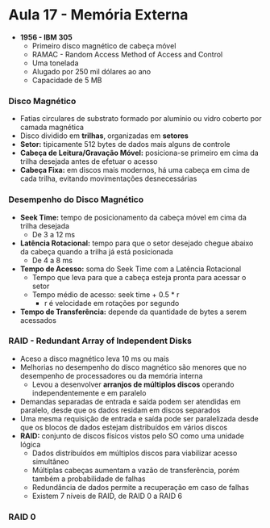 # Aula 17 - Memória Externa

* **1956 - IBM 305**
    * Primeiro disco magnético de cabeça móvel
    * RAMAC - Random Access Method of Access and Control
    * Uma tonelada
    * Alugado por 250 mil dólares ao ano
    * Capacidade de 5 MB

### Disco Magnético
* Fatias circulares de substrato formado por alumínio ou vidro coberto por camada magnética
* Disco dividido em **trilhas**, organizadas em **setores**
* **Setor:** tipicamente 512 bytes de dados mais alguns de controle
* **Cabeça de Leitura/Gravação Móvel:** posiciona-se primeiro em cima da trilha desejada antes de efetuar o acesso
* **Cabeça Fixa:** em discos mais modernos, há uma cabeça em cima de cada trilha, evitando movimentações desnecessárias

### Desempenho do Disco Magnético
* **Seek Time:** tempo de posicionamento da cabeça móvel em cima da trilha desejada
    * De 3 a 12 ms
* **Latência Rotacional:** tempo para que o setor desejado chegue abaixo da cabeça quando a trilha já está posicionada
    * De 4 a 8 ms
* **Tempo de Acesso:** soma do Seek Time com a Latência Rotacional
    * Tempo que leva para que a cabeça esteja pronta para acessar o setor
    * Tempo médio de acesso: seek time + 0.5 \* r
        * r é velocidade em rotações por segundo
* **Tempo de Transferência:** depende da quantidade de bytes a serem acessados

### RAID - Redundant Array of Independent Disks
* Aceso a disco magnético leva 10 ms ou mais
* Melhorias no desempenho do disco magnético são menores que no desempenho de processadores ou da memória interna
    * Levou a desenvolver **arranjos de múltiplos discos** operando independentemente e em paralelo
* Demandas separadas de entrada e saída podem ser atendidas em paralelo, desde que os dados residam em discos separados
* Uma mesma requisição de entrada e saída pode ser paralelizada desde que os blocos de dados estejam distribuídos em vários discos
* **RAID:** conjunto de discos físicos vistos pelo SO como uma unidade lógica
    * Dados distribuídos em múltiplos discos para viabilizar acesso simultâneo
    * Múltiplas cabeças aumentam a vazão de transferência, porém também a probabilidade de falhas
    * Redundância de dados permite a recuperação em caso de falhas
    * Existem 7 níveis de RAID, de RAID 0 a RAID 6

### RAID 0